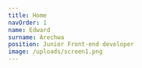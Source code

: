 ```yaml
---
title: Home
navOrder: 1
name: Edward
surname: Arechwa
position: Junior Front-end developer
image: /uploads/screen1.png
---
```


